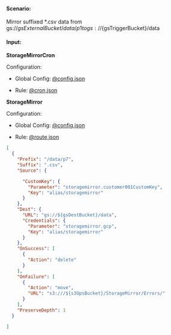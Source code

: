 #### Scenario:

Mirror suffixed *.csv data from gs://${gsExternalBucket}/data/p1 to gs://${gsTriggerBucket}/data

#### Input:


**StorageMirrorCron**

Configuration:

* Global Config: [@config,json](../../../config/s3cron.json)

* Rule:  [@cron,json](cron.json)




**StorageMirror**

Configuration:

* Global Config: [@config,json](../../../config/s3.json)

* Rule:  [@route,json](rule.json)
```json
[
  {
    "Prefix": "/data/p7",
    "Suffix": ".csv",
    "Source": {

      "CustomKey": {
        "Parameter": "storagemirror.customer001CustomKey",
        "Key": "alias/storagemirror"
      }
    },
    "Dest": {
      "URL": "gs://${gsDestBucket}/data",
      "Credentials": {
        "Parameter": "storagemirror.gcp",
        "Key": "alias/storagemirror"
      }
    },
    "OnSuccess": [
      {
        "Action": "delete"
      }
    ],
    "OnFailure": [
      {
        "Action": "move",
        "URL": "s3:///${s3OpsBucket}/StorageMirror/Errors/"
      }
    ],
    "PreserveDepth": 1
  }

]
```
